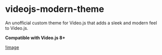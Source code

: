 # videojs-modern-theme
An unofficial custom theme for Video.js that adds a sleek and modern feel to Video.js.

**Compatible with Video.js 8+**

[!image](https://github.com/A-Star100/videojs-modern-theme/blob/main/data/example.png?raw=true)
